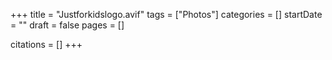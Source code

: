 +++
title = "Justforkidslogo.avif"
tags = ["Photos"]
categories = []
startDate = ""
draft = false
pages = []

citations = []
+++
